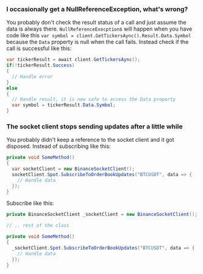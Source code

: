 ### I occasionally get a NullReferenceException, what's wrong?
You probably don't check the result status of a call and just assume the data is always there. `NullReferenceExecption`s will happen when you have code like this `var symbol = client.GetTickersAync().Result.Data.Symbol` because the `Data` property is null when the call fails. Instead check if the call is successful like this:
````C#
var tickerResult = await client.GetTickersAync();
if(!tickerResult.Success)
{
  // Handle error
}
else
{
  // Handle result, it is now safe to access the Data property
  var symbol = tickerResult.Data.Symbol;
}
````

### The socket client stops sending updates after a little while
You probably didn't keep a reference to the socket client and it got disposed.
Instead of subscribing like this:
````C#
private void SomeMethod()
{
  var socketClient = new BinanceSocketClient();
  socketClient.Spot.SubscribeToOrderBookUpdates("BTCUSDT", data => {
	// Handle data
  });
}
````
Subscribe like this:
````C#
private BinanceSocketClient _socketClient = new BinanceSocketClient();

// .. rest of the class

private void SomeMethod()
{
  _socketClient.Spot.SubscribeToOrderBookUpdates("BTCUSDT", data => {
	// Handle data
  });
}

````